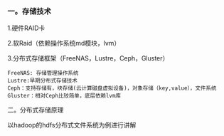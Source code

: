 ### 一。存储技术

1.硬件RAID卡

2.软Raid（依赖操作系统md模块，lvm）

3.分布式存储框架（FreeNAS，Lustre，Ceph，Gluster）

```
FreeNAS: 存储管理操作系统
Lustre:早期分布式存储技术
Ceph：支持存储有，块存储(云计算磁盘虚拟设备)，对象存储（key,value），文件系统
Gluster：相对Ceph比较简单，底层依赖lvm库
```

二。分布式存储原理

以hadoop的hdfs分布式文件系统为例进行讲解